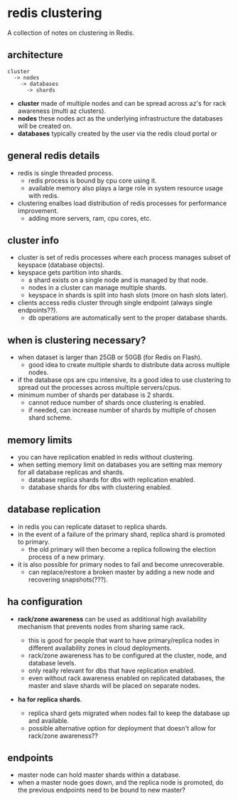 # redis clustering
A collection of notes on clustering in Redis.

## architecture 
```
cluster
  -> nodes
    -> databases
      -> shards
```
- **cluster** made of multiple nodes and can be spread across az's for rack awareness (multi az clusters).
- **nodes** these nodes act as the underlying infrastructure the databases will be created on.
- **databases** typically created by the user via the redis cloud portal or 


## general redis details
- redis is single threaded process.
  - redis process is bound by cpu core using it.
  - available memory also plays a large role in system resource usage with redis.
- clustering enalbes load distribution of redis processes for performance improvement.
  - adding more servers, ram, cpu cores, etc.

## cluster info
- cluster is set of redis processes where each process manages subset of keyspace (database objects).
- keyspace gets partition into shards.
  - a shard exists on a single node and is managed by that node.
  - nodes in a cluster can manage multiple shards.
  - keyspace in shards is split into hash slots (more on hash slots later).
- clients access redis cluster through single endpoint (always single endpoints??).
    - db operations are automatically sent to the proper database shards.

## when is clustering necessary?
- when dataset is larger than 25GB or 50GB (for Redis on Flash).
  - good idea to create multiple shards to distribute data across multiple nodes.
- if the database ops are cpu intensive, its a good idea to use clustering to spread out the processes across multiple servers/cpus.
- minimum number of shards per database is 2 shards.
  - cannot reduce number of shards once clustering is enabled.
  - if needed, can increase number of shards by multiple of chosen shard scheme.

## memory limits
- you can have replication enabled in redis without clustering.
- when setting memory limit on databases you are setting max memory for all database replicas and shards.
  - database replica shards for dbs with replication enabled.
  - database shards for dbs with clustering enabled.

## database replication
- in redis you can replicate dataset to replica shards.
- in the event of a failure of the primary shard, replica shard is promoted to primary.
  - the old primary will then become a replica following the election process of a new primary.
- it is also possible for primary nodes to fail and become unrecoverable.
  - can replace/restore a broken master by adding a new node and recovering snapshots(???).

## ha configuration
  - **rack/zone awareness** can be used as additional high availability mechanism that prevents nodes from sharing same rack.
    - this is good for people that want to have primary/replica nodes in different availability zones in cloud deployments.
    - rack/zone awareness has to be configured at the cluster, node, and database levels.
    - only really relevant for dbs that have replication enabled.
    - even without rack awareness enabled on replicated databases, the master and slave shards will be placed on separate nodes.

  - **ha for replica shards**.
    - replica shard gets migrated when nodes fail to keep the database up and available.
    - possible alternative option for deployment that doesn't allow for rack/zone awareness??
 
## endpoints
- master node can hold master shards within a database.
- when a master node goes down, and the replica node is promoted, do the previous endpoints need to be bound to new master?
  
